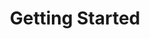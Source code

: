 ---
layout: default
id: getting-started
title: Getting Started
nav_order: 1
has_children: true
permalink: /docs
---